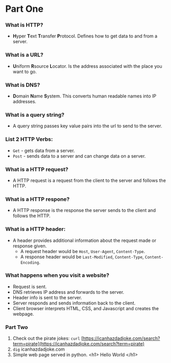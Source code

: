 # Part One

### What is HTTP?  
- **H**yper **T**ext **T**ransfer **P**rotocol. Defines how to get data to and from a server.

### What is a URL?
- **U**niform **R**source **L**ocator. Is the address associated with the place you want to go.

### What is DNS?
- **D**omain **N**ame **S**ystem. This converts human readable names into IP addresses.

### What is a query string?
- A query string passes key value pairs into the url to send to the server.

### List 2 HTTP Verbs:
- `Get` - gets data from a server.
- `Post` - sends data to a server and can change data on a server.

### What is a HTTP request?
- A HTTP request is a request from the client to the server and follows the HTTP.

### What is a HTTP respone?
- A HTTP response is the response the server sends to the client and follows the HTTP.

### What is a HTTP header:
- A header provides additional information about the request made or response given.
    - A request header would be `Host`, `User-Agent`, `Content-Type`. 
    - A response header would be `Last-Modified`, `Content-Type`, `Content-Encoding`.

### What happens when you visit a website?
- Request is sent.
- DNS retrieves IP address and forwards to the server.
- Header info is sent to the server.
- Server responds and sends information back to the client.
- Client browser interprets HTML, CSS, and Javascript and creates the webpage.

### Part Two
1. Check out the pirate jokes: `curl` [https://icanhazdadjoke.com/search?term=pirate](https://icanhazdadjoke.com/search?term=pirate)
2. `dig` icanhazdadjoke.com
3. Simple web page served in python. &lt;h1&gt; Hello World &lt;/h1&gt;
